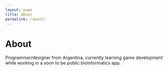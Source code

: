 ```yaml
---
layout: page
title: About
permalink: /about/
---
```


# About

Programmer/designer from Argentina, currently learning game development while working in a soon to be public bioinformatics app.
